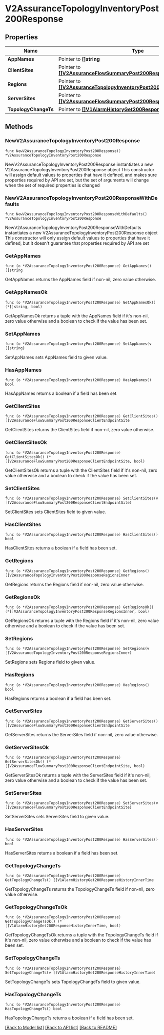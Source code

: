 # V2AssuranceTopologyInventoryPost200Response

## Properties

Name | Type | Description | Notes
------------ | ------------- | ------------- | -------------
**AppNames** | Pointer to **[]string** |  | [optional] 
**ClientSites** | Pointer to [**[]V2AssuranceFlowSummaryPost200ResponseClientEndpointSite**](V2AssuranceFlowSummaryPost200ResponseClientEndpointSite.md) |  | [optional] 
**Regions** | Pointer to [**[]V2AssuranceTopologyInventoryPost200ResponseRegionsInner**](V2AssuranceTopologyInventoryPost200ResponseRegionsInner.md) |  | [optional] 
**ServerSites** | Pointer to [**[]V2AssuranceFlowSummaryPost200ResponseClientEndpointSite**](V2AssuranceFlowSummaryPost200ResponseClientEndpointSite.md) |  | [optional] 
**TopologyChangeTs** | Pointer to [**[]V1AlarmHistoryGet200ResponseHistoryInnerTime**](V1AlarmHistoryGet200ResponseHistoryInnerTime.md) |  | [optional] 

## Methods

### NewV2AssuranceTopologyInventoryPost200Response

`func NewV2AssuranceTopologyInventoryPost200Response() *V2AssuranceTopologyInventoryPost200Response`

NewV2AssuranceTopologyInventoryPost200Response instantiates a new V2AssuranceTopologyInventoryPost200Response object
This constructor will assign default values to properties that have it defined,
and makes sure properties required by API are set, but the set of arguments
will change when the set of required properties is changed

### NewV2AssuranceTopologyInventoryPost200ResponseWithDefaults

`func NewV2AssuranceTopologyInventoryPost200ResponseWithDefaults() *V2AssuranceTopologyInventoryPost200Response`

NewV2AssuranceTopologyInventoryPost200ResponseWithDefaults instantiates a new V2AssuranceTopologyInventoryPost200Response object
This constructor will only assign default values to properties that have it defined,
but it doesn't guarantee that properties required by API are set

### GetAppNames

`func (o *V2AssuranceTopologyInventoryPost200Response) GetAppNames() []string`

GetAppNames returns the AppNames field if non-nil, zero value otherwise.

### GetAppNamesOk

`func (o *V2AssuranceTopologyInventoryPost200Response) GetAppNamesOk() (*[]string, bool)`

GetAppNamesOk returns a tuple with the AppNames field if it's non-nil, zero value otherwise
and a boolean to check if the value has been set.

### SetAppNames

`func (o *V2AssuranceTopologyInventoryPost200Response) SetAppNames(v []string)`

SetAppNames sets AppNames field to given value.

### HasAppNames

`func (o *V2AssuranceTopologyInventoryPost200Response) HasAppNames() bool`

HasAppNames returns a boolean if a field has been set.

### GetClientSites

`func (o *V2AssuranceTopologyInventoryPost200Response) GetClientSites() []V2AssuranceFlowSummaryPost200ResponseClientEndpointSite`

GetClientSites returns the ClientSites field if non-nil, zero value otherwise.

### GetClientSitesOk

`func (o *V2AssuranceTopologyInventoryPost200Response) GetClientSitesOk() (*[]V2AssuranceFlowSummaryPost200ResponseClientEndpointSite, bool)`

GetClientSitesOk returns a tuple with the ClientSites field if it's non-nil, zero value otherwise
and a boolean to check if the value has been set.

### SetClientSites

`func (o *V2AssuranceTopologyInventoryPost200Response) SetClientSites(v []V2AssuranceFlowSummaryPost200ResponseClientEndpointSite)`

SetClientSites sets ClientSites field to given value.

### HasClientSites

`func (o *V2AssuranceTopologyInventoryPost200Response) HasClientSites() bool`

HasClientSites returns a boolean if a field has been set.

### GetRegions

`func (o *V2AssuranceTopologyInventoryPost200Response) GetRegions() []V2AssuranceTopologyInventoryPost200ResponseRegionsInner`

GetRegions returns the Regions field if non-nil, zero value otherwise.

### GetRegionsOk

`func (o *V2AssuranceTopologyInventoryPost200Response) GetRegionsOk() (*[]V2AssuranceTopologyInventoryPost200ResponseRegionsInner, bool)`

GetRegionsOk returns a tuple with the Regions field if it's non-nil, zero value otherwise
and a boolean to check if the value has been set.

### SetRegions

`func (o *V2AssuranceTopologyInventoryPost200Response) SetRegions(v []V2AssuranceTopologyInventoryPost200ResponseRegionsInner)`

SetRegions sets Regions field to given value.

### HasRegions

`func (o *V2AssuranceTopologyInventoryPost200Response) HasRegions() bool`

HasRegions returns a boolean if a field has been set.

### GetServerSites

`func (o *V2AssuranceTopologyInventoryPost200Response) GetServerSites() []V2AssuranceFlowSummaryPost200ResponseClientEndpointSite`

GetServerSites returns the ServerSites field if non-nil, zero value otherwise.

### GetServerSitesOk

`func (o *V2AssuranceTopologyInventoryPost200Response) GetServerSitesOk() (*[]V2AssuranceFlowSummaryPost200ResponseClientEndpointSite, bool)`

GetServerSitesOk returns a tuple with the ServerSites field if it's non-nil, zero value otherwise
and a boolean to check if the value has been set.

### SetServerSites

`func (o *V2AssuranceTopologyInventoryPost200Response) SetServerSites(v []V2AssuranceFlowSummaryPost200ResponseClientEndpointSite)`

SetServerSites sets ServerSites field to given value.

### HasServerSites

`func (o *V2AssuranceTopologyInventoryPost200Response) HasServerSites() bool`

HasServerSites returns a boolean if a field has been set.

### GetTopologyChangeTs

`func (o *V2AssuranceTopologyInventoryPost200Response) GetTopologyChangeTs() []V1AlarmHistoryGet200ResponseHistoryInnerTime`

GetTopologyChangeTs returns the TopologyChangeTs field if non-nil, zero value otherwise.

### GetTopologyChangeTsOk

`func (o *V2AssuranceTopologyInventoryPost200Response) GetTopologyChangeTsOk() (*[]V1AlarmHistoryGet200ResponseHistoryInnerTime, bool)`

GetTopologyChangeTsOk returns a tuple with the TopologyChangeTs field if it's non-nil, zero value otherwise
and a boolean to check if the value has been set.

### SetTopologyChangeTs

`func (o *V2AssuranceTopologyInventoryPost200Response) SetTopologyChangeTs(v []V1AlarmHistoryGet200ResponseHistoryInnerTime)`

SetTopologyChangeTs sets TopologyChangeTs field to given value.

### HasTopologyChangeTs

`func (o *V2AssuranceTopologyInventoryPost200Response) HasTopologyChangeTs() bool`

HasTopologyChangeTs returns a boolean if a field has been set.


[[Back to Model list]](../README.md#documentation-for-models) [[Back to API list]](../README.md#documentation-for-api-endpoints) [[Back to README]](../README.md)


